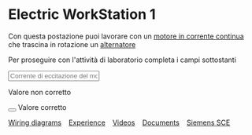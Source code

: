# Electric WorkStation 1
Con questa postazione puoi lavorare con un [motore in corrente continua](https://www.youtube.com/watch?v=XiHJaAGSrr4) che trascina in rotazione un  [alternatore](https://www.youtube.com/watch?v=ACfgcQRJwEc&list=RDCMUCy7B6ojkL8QoXULlDatjt1Q&index=1) 

Per proseguire con l'attività di laboratorio completa i campi sottostanti

<input class="input is-info" type="text" placeholder="Corrente di eccitazione del motore DC in A ">
<div class="notification is-danger">
 
  Valore non corretto
</div>
<div class="notification is-primary">
  <button class="delete"></button>
  Valore corretto
</div>

[Wiring diagrams](/elws1/wd.md) &ensp; [Experience](/elws1/ex.md) &ensp; [Videos](/elws1/vd.md) &ensp; [Documents](/elws1/dc.md) &ensp; [Siemens SCE](https://www.siemens.com/it/it/prodotti/automazione/sce.html)
